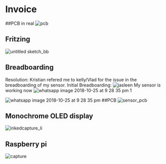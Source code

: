 # Invoice
##PCB in real
![pcb](https://user-images.githubusercontent.com/43180933/48099161-b5987880-e1ec-11e8-977b-598e06d49b42.jpg)

## Fritzing
![untitled sketch_bb](https://user-images.githubusercontent.com/43180933/47751096-43adb580-dc67-11e8-9d7b-385b1a163744.png)

## Breadboarding 
Resolution: Kristian refered me to kelly/Vlad for the issue in the breadboarding of my sensor.
Initial Breadboarding:
![jasleen](https://user-images.githubusercontent.com/43180933/47393750-5b78bd00-d6ee-11e8-85c5-c7e02b80b463.jpg)
My sensor is working now
![whatsapp image 2018-10-25 at 9 28 35 pm 1](https://user-images.githubusercontent.com/43180933/47597854-9df60000-d961-11e8-80e7-67cb6ff353da.jpeg)

![whatsapp image 2018-10-25 at 9 28 35 pm](https://user-images.githubusercontent.com/43180933/47597862-b239fd00-d961-11e8-960c-9d9d833bcc54.jpeg)
##PCB
![sensor_pcb](https://user-images.githubusercontent.com/43180933/48093062-4dda3180-e1dc-11e8-9711-40fb660170dd.jpg)



## Monochrome OLED display
![inkedcapture_li](https://user-images.githubusercontent.com/43180933/46378961-4ec2f500-c66b-11e8-9ca0-0cf130a3aa82.jpg)

## Raspberry pi
![capture](https://user-images.githubusercontent.com/43180933/46379019-83cf4780-c66b-11e8-83dd-57b97c93632f.PNG)
